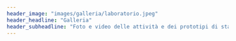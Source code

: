 ```yaml
---
header_image: "images/galleria/laboratorio.jpeg"
header_headline: "Galleria"
header_subheadline: "Foto e video delle attività e dei prototipi di stampanti"
---
```

